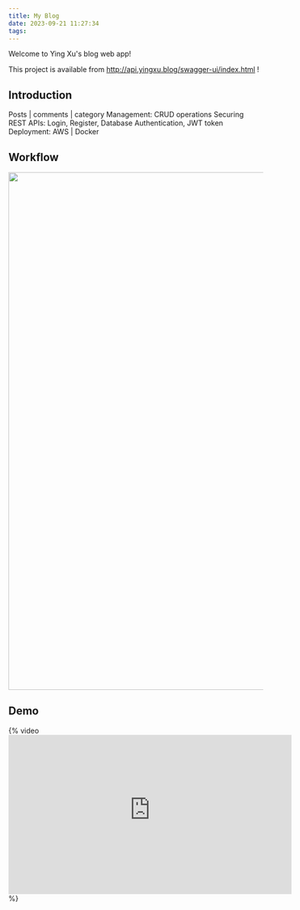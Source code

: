 ```yaml
---
title: My Blog
date: 2023-09-21 11:27:34
tags:
---
```


Welcome to Ying Xu's blog web app!

This project is available from http://api.yingxu.blog/swagger-ui/index.html !

## Introduction

Posts | comments | category Management: CRUD operations
Securing REST APIs: Login, Register, Database Authentication, JWT token
Deployment: AWS | Docker

## Workflow

[//]: # (![image]&#40;databaseauth.png&#41;)

<img src="databaseauth.png" width="1024px"/>

## Demo
{% video <iframe width="560" height="315" src="https://yingxu-blog-portfolio.s3.us-west-2.amazonaws.com/RealTimeCryptoPriceAnalysis.mp4" title="YouTube video player" frameborder="0" allow="accelerometer; autoplay; clipboard-write; encrypted-media; gyroscope; picture-in-picture; web-share" allowfullscreen></iframe> %}
